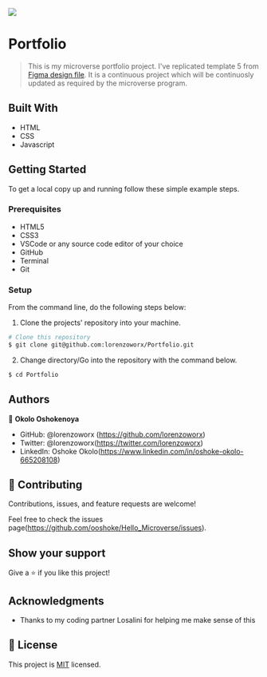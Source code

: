 ![](https://img.shields.io/badge/Microverse-blueviolet)

# Portfolio

> This is my microverse portfolio project. I've replicated template 5 from [Figma design file](https://www.figma.com/file/l7SqJ3ZfkAKih9sFxvWSR4/Microverse-Student-Project-1?node-id=23%3A9). It is a continuous project which will be continuosly updated as required by the microverse program.


## Built With

- HTML
- CSS
- Javascript





## Getting Started

To get a local copy up and running follow these simple example steps.

### Prerequisites
- HTML5
- CSS3
- VSCode or any source code editor of your choice
- GitHub
- Terminal
- Git

### Setup

From the command line, do the following steps below:

1. Clone the projects' repository into your machine.

```bash
# Clone this repository
$ git clone git@github.com:lorenzoworx/Portfolio.git
```
2. Change directory/Go into the repository with the command below.

```bash
$ cd Portfolio
```


## Authors

👤 **Okolo Oshokenoya**

- GitHub: @lorenzoworx (https://github.com/lorenzoworx)
- Twitter: @lorenzoworx(https://twitter.com/lorenzoworx)
- LinkedIn: Oshoke Okolo(https://www.linkedin.com/in/oshoke-okolo-665208108)


## 🤝 Contributing

Contributions, issues, and feature requests are welcome!

Feel free to check the issues page(https://github.com/ooshoke/Hello_Microverse/issues).

## Show your support

Give a ⭐️ if you like this project!

## Acknowledgments

- Thanks to my coding partner Losalini for helping me make sense of this

## 📝 License

This project is [MIT](./MIT.md) licensed.
